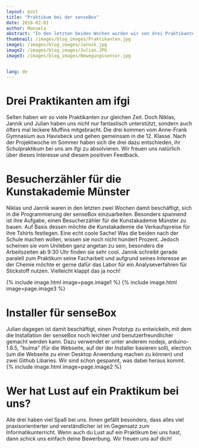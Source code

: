 ```yaml
---
layout: post
title: "Praktikum bei der senseBox"
date: 2018-02-01
author: Manuela
abstract: "In den letzten beiden Wochen wurden wir von drei Praktikanten unterstützt - Niklas, Jannik und Julian. Was die drei so gemacht haben, erfahrt ihr hier."
thumbnail: /images/blog_images/Praktikanten.jpg
image1: /images/blog_images/Jannik.jpg
image2: /images/blog_images/Julian.JPG
image3: /images/blog_images/Bewegungssensor.jpg


lang: de
---
```

Drei Praktikanten am ifgi
============
Selten haben wir so viele Praktikanten zur gleichen Zeit. Doch Niklas, Jannik und Julian haben uns nicht nur fantastisch unterstützt, sondern auch öfters mal leckere Muffins mitgebracht. Die drei kommen vom Anne-Frank Gymnasium aus Havixbeck und gehen gemeinsam in die 12. Klasse. Nach der Projektwoche im Sommer haben sich die drei dazu entschieden, ihr Schulpraktikum bei uns am ifgi zu absolvieren. Wir freuen uns natürlich über dieses Interesse und diesem positiven Feedback.


Besucherzähler für die Kunstakademie Münster
============
Niklas und Jannik waren in den letzten zwei Wochen damit beschäftigt, sich in die Programmierung der senseBox einzuarbeiten. Besonders spannend ist ihre Aufgabe, einen Besucherzähler für die Kunstakademie Münster zu bauen. Auf Basis dessen möchte die Kunstakademie die Verkaufspreise für ihre Tshirts festlegen. Eine echt coole Sache! 
Was die beiden nach der Schule machen wollen, wissen sie noch nicht hundert Prozent. Jedoch scheinen sie vom Unileben ganz angetan zu sein, besonders die Arbeitszeiten ab 9:30 Uhr finden sie sehr cool. Jannik schreibt gerade paralell zum Praktikum seine Facharbeit und aufgrund seines Interesse an der Chemie möchte er gerne dafür das Labor für ein Analyseverfahren für Stickstoff nutzen. Vielleicht klappt das ja noch!

{% include image.html image=page.image1 %}
{% include image.html image=page.image3 %}


Installer für senseBox
============
Julian dagegen ist damit beschäftigt, einen Prototyp zu entwickeln, mit dem die Installation der senseBox noch leichter und benutzerfreundlicher gemacht werden kann. Dazu verwendet er unter anderem nodejs, arduino-1.8.5, "bulma" (für die Webseite, auf der der Installer basieren soll), electron (um die Webseite zu einer Desktop Anwendung machen zu können) und zwei Github Libaries. Wir sind schon gespannt, was dabei heraus kommt.
{% include image.html image=page.image2 %}


Wer hat Lust auf ein Praktikum bei uns?
============
Alle drei haben viel Spaß bei uns. Ihnen gefällt besonders, dass alles viel praxisorientierter und verständlicher ist im Gegensatz zum Informatikunterricht.
Wenn auch du Lust auf ein Praktikum bei uns hast, dann schick uns einfach deine Bewerbung. Wir freuen uns auf dich!


